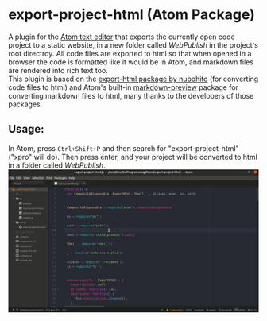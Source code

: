 # export-project-html (Atom Package)

A plugin for the [Atom text editor](https://atom.io/) that exports the currently open code project to a static website, in a new folder called _WebPublish_ in the project's root directroy. All code files are exported to html so that when opened in a browser the code is formatted like it would be in Atom, and markdown files are rendered into rich text too.  
This plugin is based on the [export-html package by nubohito](https://atom.io/packages/export-html) (for converting code files to html) and Atom's built-in [markdown-preview](https://github.com/atom/markdown-preview) package for converting markdown files to html, many thanks to the developers of those packages.

## Usage:
In Atom, press `Ctrl+Shift+P` and then search for "export-project-html" ("xpro" will do). Then press enter, and your project will be converted to html in a folder called _WebPublish_.
![](Demo.gif)

